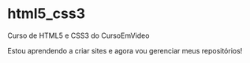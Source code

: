 # html5_css3
 Curso de HTML5 e CSS3 do CursoEmVideo

 Estou aprendendo a criar sites e agora vou gerenciar meus repositórios!
